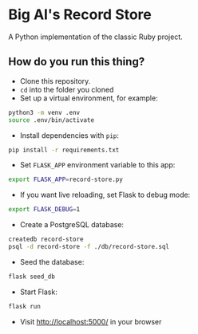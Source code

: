 # Big Al's Record Store

A Python implementation of the classic Ruby project.

## How do you run this thing?

* Clone this repository.
* `cd` into the folder you cloned
* Set up a virtual environment, for example:

```bash
python3 -m venv .env
source .env/bin/activate
```

* Install dependencies with `pip`:

```bash
pip install -r requirements.txt
```

* Set `FLASK_APP` environment variable to this app:

```bash
export FLASK_APP=record-store.py
```

* If you want live reloading, set Flask to debug mode:

```bash
export FLASK_DEBUG=1
```

* Create a PostgreSQL database:

```bash
createdb record-store
psql -d record-store -f ./db/record-store.sql
```

* Seed the database:

```bash
flask seed_db
```

* Start Flask:

```bash
flask run
```

* Visit [http://localhost:5000/](http://localhost:5000/) in your browser
